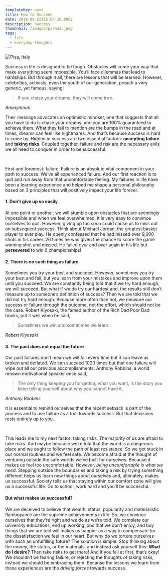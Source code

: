 ```yaml
---
templateKey: post
title: How to Succeed
date: 2018-08-22T15:04:10.000Z
description: Success
thumbnail: /images/parma2.jpeg
tags:
  - life
  - everyday-thoughts
---
```


![Pisa, Italy](/images/nature.jpg 'Pisa, Italy')

Success in life is designed to be tough. Obstacles will come your way that make everything seem impossible. You’ll face dilemmas that lead to hardships. But through it all, there are lessons that will be learned. However, celebrities, activists, even the youth of our generation, preach a very generic, yet famous, saying:

<blockquote>If you chase your dreams, they will come true.</blockquote>

<cite>Anonymous</cite>

Their message advocates an optimistic mindset, one that suggests that all you have to do is chase your dreams, and you are 100% guaranteed to achieve them. What they fail to mention are the bumps in the road and at times, dreams can feel like nightmares. And that’s because success is hard to come by. Hidden in success are two essential factors: **accepting failure** and **taking risks**. Coupled together, failure and risk are the necessary evils we all need to conquer in order to be successful.

 <br/>

First and foremost: failure. Failure is an absolute vital component in your path to success. We’ve all experienced failure. And our first reaction is to quit and run away from that uncomfortable feeling. My failures in life have been a learning experience and helped me shape a personal philosophy based on 3 principles that will positively impact your life forever.

#### 1. Don’t give up so easily

At one point or another, we will stumble upon obstacles that are seemingly impossible and when we feel overwhelmed, it is very easy to convince ourselves to quit. However, giving up too soon could cause us to miss out on subsequent success. Think about Michael Jordan, the greatest basket player to ever play. He openly confessed that he had missed over 9,000 shots in his career. 26 times he was given the chance to score the game winning shot and missed. He failed _over_ and _over_ again in his life but **persevered** to win 6 championships!

#### 2. There is no such thing as failure

Sometimes you try your best and succeed. However, sometimes you try your best and fail, but you learn from your mistakes and improve upon them until you succeed. We are constantly being told that if we try hard enough, we will succeed. But what if we do try our hardest and, the results still don’t measure up to someone’s definition of success? Then we are told that we did not try hard enough. Because more often than not, we measure our success or failure through the outcome, not the effort, which should not be the case. Robert Kiyosaki, the famed author of the Rich Dad Poor Dad books, put it well when he said,

<blockquote>Sometimes we win and sometimes we learn.</blockquote>

<cite>Robert Kiyosaki</cite>

#### 3. The past does not equal the future

Our past failures don’t mean we will fail every time but it can leave us broken and deflated. We can succeed 1000 times but that one failure will wipe out all our previous accomplishments. Anthony Robbins, a world renown motivational speaker once said,

<blockquote>The only thing keeping you for getting what you want, is the story you keep telling yourself about why you cannot have it.</blockquote>
<cite>Anthony Robbins</cite>

It is essential to remind ourselves that the recent setback is part of the process and to use failure as a tool towards success. But that decisions rests entirely up to you.

 <br/>

This leads me to my next factor: taking risks. The majority of us are afraid to take risks. And maybe because we’re told that the world is a dangerous place and we ought to follow the path of least resistance. So we get stuck in our normal routines and we feel safe. We become afraid at the thought of venturing outside the safe worlds we’ve built for ourselves. Because it makes us feel too uncomfortable. However, _being uncomfortable is what we need_. Stepping outside the boundaries and taking a risk by trying something different helps us learn new things about ourselves and, ultimately, makes us successful. Society tells us that staying within our comfort zone will give us a successful life. Go to school, work hard and you’ll be successful.

#### But what makes us successful?

We are deceived to believe that wealth, status, popularity and materialistic flamboyance are the supreme achievements in life. So, we convince ourselves that they're right and we do as we’re told. We complete our university educations, end up working jobs that we don’t enjoy, and buy things that we are told will makes us happier as a way to compensate for the dissatisfaction we feel in our heart. But why do we torture ourselves with such an unfulfilling future? The solution is simple. Stop thinking about the money, the status, or the materials, and instead ask yourself this: **What do I desire?** Then take risks to get there! And if you fail at first, that’s okay! We shouldn’t be fearing failure, or rejecting the thoughts of taking risks, instead we should be embracing them. Because the lessons we learn from these experiences are the _driving forces_ towards success.
